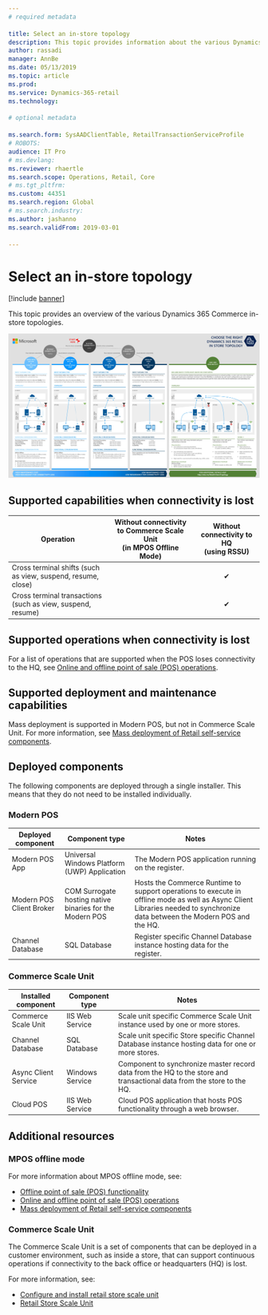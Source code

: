 ```yaml
---
# required metadata

title: Select an in-store topology
description: This topic provides information about the various Dynamics 365 Commerce in-store topologies.
author: rassadi
manager: AnnBe
ms.date: 05/13/2019
ms.topic: article
ms.prod: 
ms.service: Dynamics-365-retail
ms.technology: 

# optional metadata

ms.search.form: SysAADClientTable, RetailTransactionServiceProfile
# ROBOTS: 
audience: IT Pro
# ms.devlang: 
ms.reviewer: rhaertle
ms.search.scope: Operations, Retail, Core
# ms.tgt_pltfrm: 
ms.custom: 44351
ms.search.region: Global
# ms.search.industry: 
ms.author: jashanno
ms.search.validFrom: 2019-03-01

---
```


# Select an in-store topology

[!include [banner](../../includes/banner.md)]

This topic provides an overview of the various Dynamics 365 Commerce in-store topologies. 

<a href="https://docs.microsoft.com/dynamics365/unified-operations/retail/dev-itpro/media/channel/instore/topology.jpg" rel="some text">![Choose the right store topology](media/CHANNEL/INSTORE/Topology.jpg)</a>

## Supported capabilities when connectivity is lost
| Operation | Without connectivity to Commerce Scale Unit<br>(in MPOS Offline Mode) | Without connectivity to HQ<br>(using RSSU) |
| --- | :-: | :-: |
| Cross terminal shifts (such as view, suspend, resume, close) | | ✔ | 
| Cross terminal transactions (such as view, suspend, resume)  | | ✔ |

## Supported operations when connectivity is lost
For a list of operations that are supported when the POS loses connectivity to the HQ, see [Online and offline point of sale (POS) operations](https://docs.microsoft.com/dynamics365/unified-operations/retail/pos-operations).

## Supported deployment and maintenance capabilities
Mass deployment is supported in Modern POS, but not in Commerce Scale Unit. For more information, see [Mass deployment of Retail self-service components](https://docs.microsoft.com/dynamics365/unified-operations/retail/dev-itpro/retail-mass-deployment).

## Deployed components
The following components are deployed through a single installer. This means that they do not need to be installed individually.

### Modern POS
| Deployed component | Component type | Notes |
| --- | --- | --- |
| Modern POS App | Universal Windows Platform (UWP) Application | The Modern POS application running on the register. |
| Modern POS Client Broker | COM Surrogate hosting native binaries for the Modern POS | Hosts the Commerce Runtime to support operations to execute in offline mode as well as Async Client Libraries needed to synchronize data between the Modern POS and the HQ. | 
| Channel Database | SQL Database | Register specific Channel Database instance hosting data for the register.

### Commerce Scale Unit
| Installed component | Component type | Notes |
| --- | --- | --- |
| Commerce Scale Unit | IIS Web Service | Scale unit specific Commerce Scale Unit instance used by one or more stores. |
| Channel Database | SQL Database | Scale unit specific Store specific Channel Database instance hosting data for one or more stores. |
| Async Client Service | Windows Service | Component to synchronize master record data from the HQ to the store and transactional data from the store to the HQ. |
| Cloud POS | IIS Web Service | Cloud POS application that hosts POS functionality through a web browser. |

## Additional resources
### MPOS offline mode
For more information about MPOS offline mode, see:
- [Offline point of sale (POS) functionality](https://docs.microsoft.com/dynamics365/unified-operations/retail/pos-offline-functionality)
- [Online and offline point of sale (POS) operations](https://docs.microsoft.com/dynamics365/unified-operations/retail/pos-operations)
- [Mass deployment of Retail self-service components](https://docs.microsoft.com/dynamics365/unified-operations/retail/dev-itpro/retail-mass-deployment)

### Commerce Scale Unit
The Commerce Scale Unit is a set of components that can be deployed in a customer environment, such as inside a store, that can support continuous operations if connectivity to the back office or headquarters (HQ) is lost. 

For more information, see:
- [Configure and install retail store scale unit](https://docs.microsoft.com/dynamics365/unified-operations/retail/dev-itpro/retail-store-scale-unit-configuration-installation)
- [Retail Store Scale Unit](https://docs.microsoft.com/dynamics365/unified-operations/retail/dev-itpro/retail-store-system-begin)
